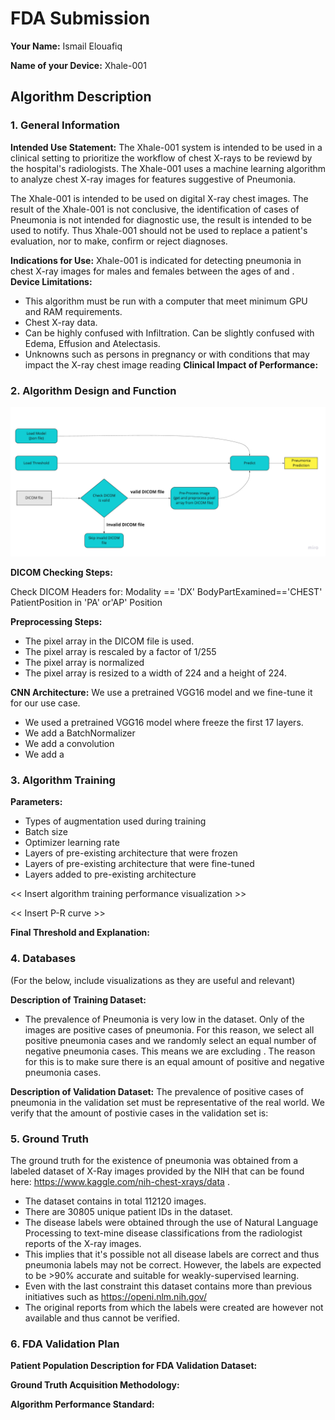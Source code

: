 # FDA  Submission

**Your Name:** Ismail Elouafiq

**Name of your Device:** Xhale-001

## Algorithm Description 

### 1. General Information

**Intended Use Statement:** 
The Xhale-001 system is intended to be used in a clinical setting to prioritize the workflow of chest X-rays to be reviewd by the hospital's radiologists. The Xhale-001 uses a machine learning algorithm to analyze chest X-ray images for features suggestive of Pneumonia. 

The Xhale-001 is intended to be used on digital X-ray chest images. The result of the Xhale-001 is not conclusive, the identification of cases of Pneumonia is not intended for diagnostic use, the result is intended to be used to notify. Thus Xhale-001 should not be used to replace a patient's evaluation, nor to make, confirm or reject diagnoses.

**Indications for Use:**
Xhale-001 is indicated for detecting pneumonia in chest X-ray images for males and females between the ages of and .
**Device Limitations:**
* This algorithm must be run with a computer that meet minimum GPU and RAM requirements.
* Chest X-ray data.
* Can be highly confused with Infiltration. Can be slightly confused with Edema, Effusion and Atelectasis.
* Unknowns such as persons in pregnancy or with conditions that may impact the X-ray chest image reading
**Clinical Impact of Performance:**


### 2. Algorithm Design and Function

![Algorithm](Flowchart.jpg)

**DICOM Checking Steps:**

Check DICOM Headers for:
Modality == 'DX'
BodyPartExamined=='CHEST'
PatientPosition in 'PA' or'AP' Position

**Preprocessing Steps:**
* The pixel array in the DICOM file is used.
* The pixel array is rescaled by a factor of 1/255
* The pixel array is normalized
* The pixel array is resized to a width of 224 and a height of 224.

**CNN Architecture:**
We use a pretrained VGG16 model and we fine-tune it for our use case. 
* We used a pretrained VGG16 model where freeze the first 17 layers.
* We add a BatchNormalizer
* We add a convolution
* We add a 


### 3. Algorithm Training

**Parameters:**
* Types of augmentation used during training
* Batch size
* Optimizer learning rate
* Layers of pre-existing architecture that were frozen
* Layers of pre-existing architecture that were fine-tuned
* Layers added to pre-existing architecture

<< Insert algorithm training performance visualization >> 

<< Insert P-R curve >>

**Final Threshold and Explanation:**

### 4. Databases
 (For the below, include visualizations as they are useful and relevant)

**Description of Training Dataset:** 
* The prevalence of Pneumonia is very low in the dataset. Only <TODO> of the images are positive cases of pneumonia. For this reason, we select all positive pneumonia cases and we randomly select an equal number of negative pneumonia cases. This means we are excluding <TODO>. The reason for this is to make sure there is an equal amount of positive and negative pneumonia cases.

**Description of Validation Dataset:** 
The prevalence of positive cases of pneumonia in the validation set must be representative of the real world. We verify that the amount of postivie cases in the validation set is: <TODO>

### 5. Ground Truth
The ground truth for the existence of pneumonia was obtained from a labeled dataset of X-Ray images provided by the NIH that can be found here: https://www.kaggle.com/nih-chest-xrays/data . 

* The dataset contains in total 112120 images.
* There are 30805 unique patient IDs in the dataset.
* The disease labels were obtained through the use of Natural Language Processing to text-mine disease classifications from the radiologist reports of the X-ray images.
* This implies that it's possible not all disease labels are correct and thus pneumonia labels may not be correct. However, the labels are expected to be >90% accurate and suitable for weakly-supervised learning. 
* Even with the last constraint this dataset contains more than previous initiatives such as https://openi.nlm.nih.gov/
* The original reports from which the labels were created are however not available and thus cannot be verified.


### 6. FDA Validation Plan

**Patient Population Description for FDA Validation Dataset:**

**Ground Truth Acquisition Methodology:**

**Algorithm Performance Standard:**
